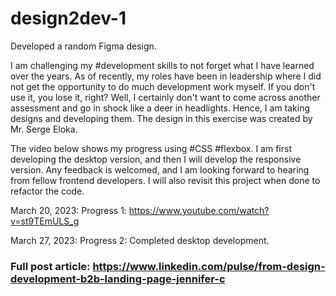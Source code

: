 # design2dev-1
Developed a random Figma design.

I am challenging my #development skills to not forget what I have learned over the years. As of recently, my roles have been in leadership where I did not get the opportunity to do much development work myself. If you don't use it, you lose it, right? Well, I certainly don't want to come across another assessment and go in shock like a deer in headlights. Hence, I am taking designs and developing them. The design in this exercise was created by Mr. Serge Eloka.

The video below shows my progress using #CSS #flexbox. I am first developing the desktop version, and then I will develop the responsive version.
Any feedback is welcomed, and I am looking forward to hearing from fellow frontend developers. I will also revisit this project when done to refactor the code.

March 20, 2023:
Progress 1: https://www.youtube.com/watch?v=st9TEmULS_g

March 27, 2023:
Progress 2: Completed desktop development.


### Full post article: https://www.linkedin.com/pulse/from-design-development-b2b-landing-page-jennifer-c
